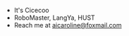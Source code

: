 - It's Cicecoo
- RoboMaster, LangYa, HUST
- Reach me at aicaroline@foxmail.com
<!---
Cicecoo/Cicecoo is a ✨ special ✨ repository because its `README.md` (this file) appears on your GitHub profile.
You can click the Preview link to take a look at your changes.
--->
